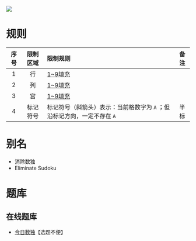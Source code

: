 ![](https://cn.sudoku.today/pic/04/eliminate/70442_496131.png)

# 规则

| 序号  | 限制区域 | 限制规则                                     | 备注  |
|:---:|:----:|:-----------------------------------------|:---:|
|  1  |  行   | [1~9填充]                                  |     |
|  2  |  列   | [1~9填充]                                  |     |
|  3  |  宫   | [1~9填充]                                  |     |
|  4  | 标记符号 | 标记符号（斜箭头）表示：当前格数字为 `A` ；但沿标记方向，一定不存在 `A` | 半标  |

# 别名

- 消除数独
- Eliminate Sudoku

# 题库

## 在线题库

- [今日数独]【选题不便】

[1~9填充]: ../../../../../rules.md#1to9填充

[今日数独]: https://cn.sudoku.today/g-eliminate-sudoku/